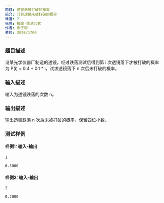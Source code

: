 ```yaml
---
题目: 透镜未被打破的概率
简介: 计算透镜未被打破的概率
难度: 2
标签: 概率-乘法公式
作者: 谢子聪
慕码: 3098/1760
---
```


### 题目描述

设某光学仪器厂制造的透镜，经过跌落测试后得到第 i 次透镜落下才被打破的概率为 P(i) = 0.4 + 0.1 * i，试求透镜落下 n 次后未打破的概率。

### 输入描述

输入为透镜跌落的次数 n。

### 输出描述

输出透镜跌落 n 次后未被打破的概率，保留四位小数。

### 测试样例

#### 样例1: 输入-输出

```
1
```

```
0.5000
```

#### 样例2: 输入-输出

```
2
```

```
0.2000
```

